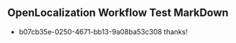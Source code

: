 ## OpenLocalization Workflow Test MarkDown
* b07cb35e-0250-4671-bb13-9a08ba53c308 thanks!

<!--HONumber=Jul16_HO4-->


